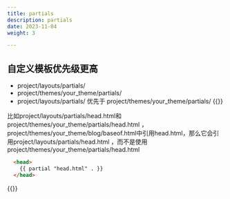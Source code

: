 ```yaml
---
title: partials
description: partials
date: 2023-11-04
weight: 3

---
```


## 自定义模板优先级更高
- project/layouts/partials/
- project/themes/your_theme/partials/
- project/layouts/partials/ 优先于 project/themes/your_theme/partials/
{{<note>}}
<!---->
比如project/layouts/partials/head.html和project/themes/your_theme/partials/head.html
，project/themes/your_theme/blog/baseof.html中引用head.html，那么它会引用project/layouts/partials/head.html
，而不是使用project/themes/your_theme/partials/head.html
```html
  <head>
    {{ partial "head.html" . }}
  </head>
```
{{</note>}}










